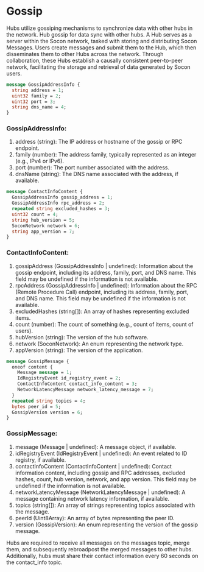 # Gossip 

Hubs utilize gossiping mechanisms to synchronize data with other hubs in the network. Hub gossip for data sync with other hubs. A Hub serves as a server within the Socon network, tasked with storing and distributing Socon Messages. Users create messages and submit them to the Hub, which then disseminates them to other Hubs across the network. Through collaboration, these Hubs establish a causally consistent peer-to-peer network, facilitating the storage and retrieval of data generated by Socon users. 

```protobuf
message GossipAddressInfo {
  string address = 1;
  uint32 family = 2;
  uint32 port = 3;
  string dns_name = 4;
}
```

### GossipAddressInfo:
1. address (string): The IP address or hostname of the gossip or RPC endpoint.
2. family (number): The address family, typically represented as an integer (e.g., IPv4 or IPv6).
3. port (number): The port number associated with the address.
4. dnsName (string): The DNS name associated with the address, if available.


```protobuf
message ContactInfoContent {
  GossipAddressInfo gossip_address = 1;
  GossipAddressInfo rpc_address = 2;
  repeated string excluded_hashes = 3;
  uint32 count = 4;
  string hub_version = 5;
  SoconNetwork network = 6;
  string app_version = 7;
}
```
### ContactInfoContent:
1. gossipAddress (GossipAddressInfo | undefined): Information about the gossip endpoint, including its address, family, port, and DNS name. This field may be undefined if the information is not available.
3. rpcAddress (GossipAddressInfo | undefined): Information about the RPC (Remote Procedure Call) endpoint, including its address, family, port, and DNS name. This field may be undefined if the information is not available.
3. excludedHashes (string[]): An array of hashes representing excluded items.
4. count (number): The count of something (e.g., count of items, count of users).
5. hubVersion (string): The version of the hub software.
6. network (SoconNetwork): An enum representing the network type.
7. appVersion (string): The version of the application.

```protobuf
message GossipMessage {
  oneof content {
    Message message = 1;
    IdRegistryEvent id_registry_event = 2;
    ContactInfoContent contact_info_content = 3;
    NetworkLatencyMessage network_latency_message = 7;
  }
  repeated string topics = 4;
  bytes peer_id = 5;
  GossipVersion version = 6;
}
```
### GossipMessage:
1. message (Message | undefined): A message object, if available.
2. idRegistryEvent (IdRegistryEvent | undefined): An event related to ID registry, if available.
3. contactInfoContent (ContactInfoContent | undefined): Contact information content, including gossip and RPC addresses, excluded hashes, count, hub version, network, and app version. This field may be undefined if the information is not available.
4. networkLatencyMessage (NetworkLatencyMessage | undefined): A message containing network latency information, if available.
5. topics (string[]): An array of strings representing topics associated with the message.
6. peerId (Uint8Array): An array of bytes representing the peer ID.
7. version (GossipVersion): An enum representing the version of the gossip message.

Hubs are required to receive all messages on the messages topic, merge them, and subsequently rebroadpost the merged messages to other hubs. Additionally, hubs must share their contact information every 60 seconds on the contact_info topic.

<!-- <Add Code Snippet > -->